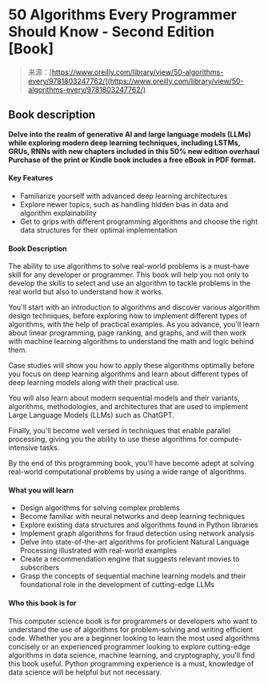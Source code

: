 <!--yml
category: 未分类
date: 2024-05-27 14:28:51
-->

# 50 Algorithms Every Programmer Should Know - Second Edition [Book]

> 来源：[https://www.oreilly.com/library/view/50-algorithms-every/9781803247762/](https://www.oreilly.com/library/view/50-algorithms-every/9781803247762/)

## Book description

 **Delve into the realm of generative AI and large language models (LLMs) while exploring modern deep learning techniques, including LSTMs, GRUs, RNNs with new chapters included in this 50% new edition overhaul Purchase of the print or Kindle book includes a free eBook in PDF format.**

#### Key Features

*   Familiarize yourself with advanced deep learning architectures
*   Explore newer topics, such as handling hidden bias in data and algorithm explainability
*   Get to grips with different programming algorithms and choose the right data structures for their optimal implementation

#### Book Description

The ability to use algorithms to solve real-world problems is a must-have skill for any developer or programmer. This book will help you not only to develop the skills to select and use an algorithm to tackle problems in the real world but also to understand how it works.

You'll start with an introduction to algorithms and discover various algorithm design techniques, before exploring how to implement different types of algorithms, with the help of practical examples. As you advance, you'll learn about linear programming, page ranking, and graphs, and will then work with machine learning algorithms to understand the math and logic behind them.

Case studies will show you how to apply these algorithms optimally before you focus on deep learning algorithms and learn about different types of deep learning models along with their practical use.

You will also learn about modern sequential models and their variants, algorithms, methodologies, and architectures that are used to implement Large Language Models (LLMs) such as ChatGPT.

Finally, you'll become well versed in techniques that enable parallel processing, giving you the ability to use these algorithms for compute-intensive tasks.

By the end of this programming book, you'll have become adept at solving real-world computational problems by using a wide range of algorithms.

#### What you will learn

*   Design algorithms for solving complex problems
*   Become familiar with neural networks and deep learning techniques
*   Explore existing data structures and algorithms found in Python libraries
*   Implement graph algorithms for fraud detection using network analysis
*   Delve into state-of-the-art algorithms for proficient Natural Language Processing illustrated with real-world examples
*   Create a recommendation engine that suggests relevant movies to subscribers
*   Grasp the concepts of sequential machine learning models and their foundational role in the development of cutting-edge LLMs

#### Who this book is for

This computer science book is for programmers or developers who want to understand the use of algorithms for problem-solving and writing efficient code. Whether you are a beginner looking to learn the most used algorithms concisely or an experienced programmer looking to explore cutting-edge algorithms in data science, machine learning, and cryptography, you'll find this book useful. Python programming experience is a must, knowledge of data science will be helpful but not necessary.